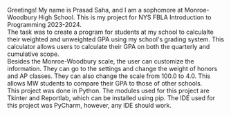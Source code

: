Greetings! My name is Prasad Saha, and I am a sophomore at Monroe-Woodbury High School. This is my project for NYS FBLA Introduction to Programming 2023-2024. <br>
The task was to create a program for students at my school to calculalte their weighted and unweighted GPA using my school's grading system. This calculator allows users to calculate their GPA on both the quarterly and cumulative scope. <br>
Besides the Monroe-Woodbury scale, the user can customize the information. They can go to the settings and change the weight of honors and AP classes. They can also change the scale from 100.0 to 4.0. This allows MW students to compare their GPA to those of other schools. <br>
This project was done in Python. The modules used for this project are Tkinter and Reportlab, which can be installed using pip. The IDE used for this project was PyCharm, however, any IDE should work.
